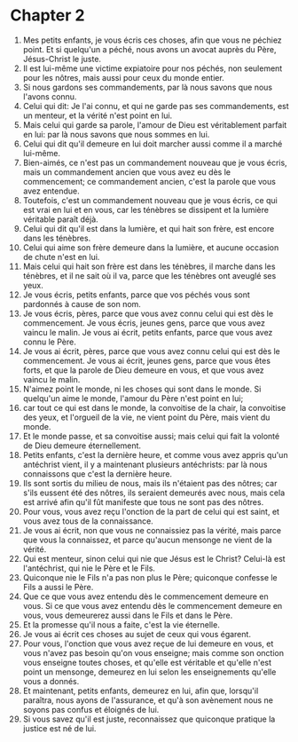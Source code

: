 # Chapter 2

1. Mes petits enfants, je vous écris ces choses, afin que vous ne péchiez point. Et si quelqu'un a péché, nous avons un avocat auprès du Père, Jésus-Christ le juste.
2. Il est lui-même une victime expiatoire pour nos péchés, non seulement pour les nôtres, mais aussi pour ceux du monde entier.
3. Si nous gardons ses commandements, par là nous savons que nous l'avons connu.
4. Celui qui dit: Je l'ai connu, et qui ne garde pas ses commandements, est un menteur, et la vérité n'est point en lui.
5. Mais celui qui garde sa parole, l'amour de Dieu est véritablement parfait en lui: par là nous savons que nous sommes en lui.
6. Celui qui dit qu'il demeure en lui doit marcher aussi comme il a marché lui-même.
7. Bien-aimés, ce n'est pas un commandement nouveau que je vous écris, mais un commandement ancien que vous avez eu dès le commencement; ce commandement ancien, c'est la parole que vous avez entendue.
8. Toutefois, c'est un commandement nouveau que je vous écris, ce qui est vrai en lui et en vous, car les ténèbres se dissipent et la lumière véritable paraît déjà.
9. Celui qui dit qu'il est dans la lumière, et qui hait son frère, est encore dans les ténèbres.
10. Celui qui aime son frère demeure dans la lumière, et aucune occasion de chute n'est en lui.
11. Mais celui qui hait son frère est dans les ténèbres, il marche dans les ténèbres, et il ne sait où il va, parce que les ténèbres ont aveuglé ses yeux.
12. Je vous écris, petits enfants, parce que vos péchés vous sont pardonnés à cause de son nom.
13. Je vous écris, pères, parce que vous avez connu celui qui est dès le commencement. Je vous écris, jeunes gens, parce que vous avez vaincu le malin. Je vous ai écrit, petits enfants, parce que vous avez connu le Père.
14. Je vous ai écrit, pères, parce que vous avez connu celui qui est dès le commencement. Je vous ai écrit, jeunes gens, parce que vous êtes forts, et que la parole de Dieu demeure en vous, et que vous avez vaincu le malin.
15. N'aimez point le monde, ni les choses qui sont dans le monde. Si quelqu'un aime le monde, l'amour du Père n'est point en lui;
16. car tout ce qui est dans le monde, la convoitise de la chair, la convoitise des yeux, et l'orgueil de la vie, ne vient point du Père, mais vient du monde.
17. Et le monde passe, et sa convoitise aussi; mais celui qui fait la volonté de Dieu demeure éternellement.
18. Petits enfants, c'est la dernière heure, et comme vous avez appris qu'un antéchrist vient, il y a maintenant plusieurs antéchrists: par là nous connaissons que c'est la dernière heure.
19. Ils sont sortis du milieu de nous, mais ils n'étaient pas des nôtres; car s'ils eussent été des nôtres, ils seraient demeurés avec nous, mais cela est arrivé afin qu'il fût manifeste que tous ne sont pas des nôtres.
20. Pour vous, vous avez reçu l'onction de la part de celui qui est saint, et vous avez tous de la connaissance.
21. Je vous ai écrit, non que vous ne connaissiez pas la vérité, mais parce que vous la connaissez, et parce qu'aucun mensonge ne vient de la vérité.
22. Qui est menteur, sinon celui qui nie que Jésus est le Christ? Celui-là est l'antéchrist, qui nie le Père et le Fils.
23. Quiconque nie le Fils n'a pas non plus le Père; quiconque confesse le Fils a aussi le Père.
24. Que ce que vous avez entendu dès le commencement demeure en vous. Si ce que vous avez entendu dès le commencement demeure en vous, vous demeurerez aussi dans le Fils et dans le Père.
25. Et la promesse qu'il nous a faite, c'est la vie éternelle.
26. Je vous ai écrit ces choses au sujet de ceux qui vous égarent.
27. Pour vous, l'onction que vous avez reçue de lui demeure en vous, et vous n'avez pas besoin qu'on vous enseigne; mais comme son onction vous enseigne toutes choses, et qu'elle est véritable et qu'elle n'est point un mensonge, demeurez en lui selon les enseignements qu'elle vous a donnés.
28. Et maintenant, petits enfants, demeurez en lui, afin que, lorsqu'il paraîtra, nous ayons de l'assurance, et qu'à son avènement nous ne soyons pas confus et éloignés de lui.
29. Si vous savez qu'il est juste, reconnaissez que quiconque pratique la justice est né de lui.

